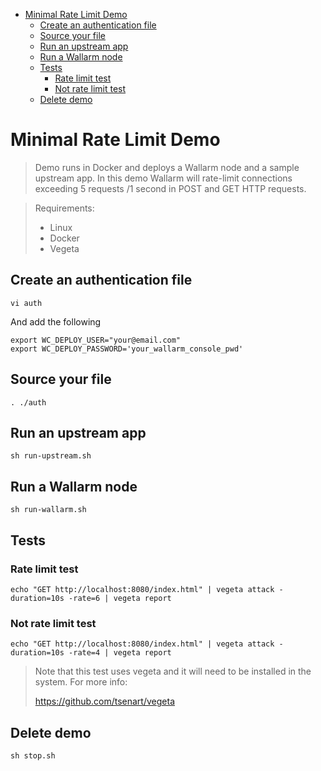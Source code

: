 - [Minimal Rate Limit Demo](#minimal-rate-limit-demo)
  - [Create an authentication file](#create-an-authentication-file)
  - [Source your file](#source-your-file)
  - [Run an upstream app](#run-an-upstream-app)
  - [Run a Wallarm node](#run-a-wallarm-node)
  - [Tests](#tests)
    - [Rate limit test](#rate-limit-test)
    - [Not rate limit test](#not-rate-limit-test)
  - [Delete demo](#delete-demo)


# Minimal Rate Limit Demo

> Demo runs in Docker and deploys a Wallarm node and a sample upstream app.
> In this demo Wallarm will rate-limit connections exceeding 5 requests /1 second in POST 
> and GET HTTP requests.

> Requirements: 
> - Linux
> - Docker
> - Vegeta

## Create an authentication file

`
vi auth
`


And add the following

```
export WC_DEPLOY_USER="your@email.com" 
export WC_DEPLOY_PASSWORD='your_wallarm_console_pwd'
```

## Source your file

```
. ./auth
```

## Run an upstream app

```
sh run-upstream.sh
```

## Run a Wallarm node

```
sh run-wallarm.sh
```

## Tests

### Rate limit test

```
echo "GET http://localhost:8080/index.html" | vegeta attack -duration=10s -rate=6 | vegeta report
```

### Not rate limit test

```
echo "GET http://localhost:8080/index.html" | vegeta attack -duration=10s -rate=4 | vegeta report
```

> Note that this test uses vegeta and it will need to be installed in the system. For more info:
> 
>  https://github.com/tsenart/vegeta

## Delete demo

```
sh stop.sh
```




